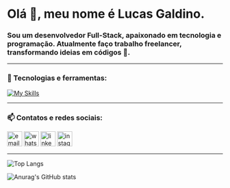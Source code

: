 <h1 style="font-size=70px;">Olá 👋, meu nome é Lucas Galdino.</h1>

<h3>Sou um desenvolvedor Full-Stack, apaixonado em tecnologia e programação. Atualmente faço trabalho freelancer, transformando ideias em códigos 🚀.</h3>

<hr>

<h3>📱 Tecnologias e ferramentas:</h3>
  
[![My Skills](https://skillicons.dev/icons?i=vscode,html,css,js,ts,react,styledcomponents,bootstrap,tailwind,materialui,nodejs,npm,yarn,express,sequelize,mongodb,postgres,prisma,docker,git,github,figma&theme&theme=dark&perline=10)](https://skillicons.dev)

<hr>

<h3>📫 Contatos e redes sociais:</h3>

<a href="mailto:lucasfgaldinos@outlook.com"><img width="35" src="https://github.com/user-attachments/assets/c0856283-338e-407c-8ac6-e771501dcc12" alt="email" /></a>
<a href="https://wa.me/5516981272448"><img height="35" src="https://img.shields.io/badge/WhatsApp-25D366?style=for-the-badge&logo=whatsapp&logoColor=white" alt="whatsapp" /></a>
<a href="https://www.linkedin.com/in/lucas-fernando-galdino-da-silva/"><img height="35" src="https://img.shields.io/badge/LinkedIn-0077B5?style=for-the-badge&logo=linkedin&logoColor=white" alt="linkedin" /></a>
<a href="https://www.instagram.com/lucasfgs14/"><img height="35" src="https://img.shields.io/badge/Instagram-E4405F?style=for-the-badge&logo=instagram&logoColor=white" alt="instagram" /></a>

<hr>

![Top Langs](https://github-readme-stats.vercel.app/api/top-langs/?username=lucasfgaldinos&layout=compact&theme=dracula&border_radius=0)

![Anurag's GitHub stats](https://github-readme-stats.vercel.app/api?username=lucasfgaldinos&show_icons=true&theme=dracula&border_radius=0)
